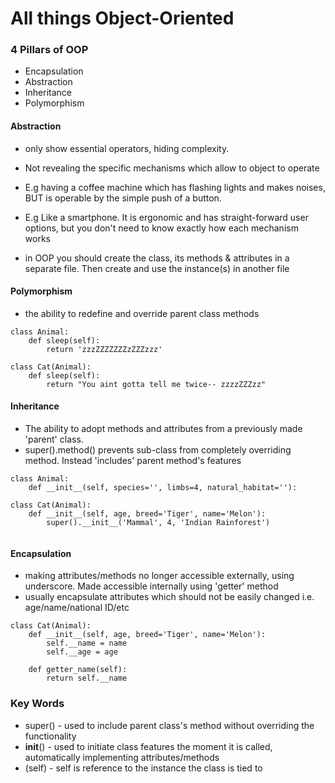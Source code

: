 # All things Object-Oriented

### 4 Pillars of OOP
- Encapsulation
- Abstraction
- Inheritance
- Polymorphism

#### Abstraction
- only show essential operators, hiding complexity.
- Not revealing the specific mechanisms which allow to object to operate
- E.g having a coffee machine which has flashing lights and makes noises, BUT is operable by the simple push of a button.
- E.g Like a smartphone. It is ergonomic and has straight-forward user options, but you don't need to know exactly how each mechanism works

- in OOP you should create the class, its methods & attributes in a separate file. Then create and use the instance(s) in another file

#### Polymorphism
- the ability to redefine and override parent class methods
```
class Animal:
    def sleep(self):
        return 'zzzZZZZZZZzZZZzzz'
```
```
class Cat(Animal):
    def sleep(self):
        return "You aint gotta tell me twice-- zzzzZZZzz"
```

#### Inheritance
- The ability to adopt methods and attributes from a previously made 'parent' class.
- super().method() prevents sub-class from completely overriding method. Instead 'includes' parent method's features
```
class Animal:
    def __init__(self, species='', limbs=4, natural_habitat=''):
```

```
class Cat(Animal):
    def __init__(self, age, breed='Tiger', name='Melon'):
        super().__init__('Mammal', 4, 'Indian Rainforest')
       
```

#### Encapsulation
- making attributes/methods no longer accessible externally, using underscore. Made accessible internally using 'getter' method
- usually encapsulate attributes which should not be easily changed i.e. age/name/national ID/etc
```
class Cat(Animal):
    def __init__(self, age, breed='Tiger', name='Melon'):
        self.__name = name
        self.__age = age
```
```
    def getter_name(self):
        return self.__name
```


### Key Words
- super() - used to include parent class's method without overriding the functionality
- __init__() - used to initiate class features the moment it is called, automatically implementing attributes/methods
- (self) - self is reference to the instance the class is tied to